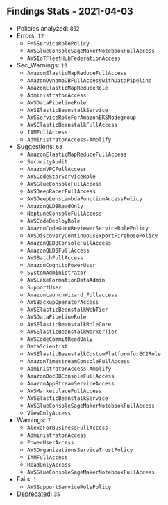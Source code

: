 ## Findings Stats - 2021-04-03

- Policies analyzed: `802`
- Errors: `12`
  - `FMSServiceRolePolicy`
  - `AWSGlueConsoleSageMakerNotebookFullAccess`
  - `AWSIoTFleetHubFederationAccess`
- Sec_Warnings: `10`
  - `AmazonElasticMapReduceFullAccess`
  - `AmazonDynamoDBFullAccesswithDataPipeline`
  - `AmazonElasticMapReduceRole`
  - `AdministratorAccess`
  - `AWSDataPipelineRole`
  - `AWSElasticBeanstalkService`
  - `AWSServiceRoleForAmazonEKSNodegroup`
  - `AWSElasticBeanstalkFullAccess`
  - `IAMFullAccess`
  - `AdministratorAccess-Amplify`
- Suggestions: `63`
  - `AmazonElasticMapReduceFullAccess`
  - `SecurityAudit`
  - `AmazonVPCFullAccess`
  - `AWSCodeStarServiceRole`
  - `AWSGlueConsoleFullAccess`
  - `AWSDeepRacerFullAccess`
  - `AWSDeepLensLambdaFunctionAccessPolicy`
  - `AmazonQLDBReadOnly`
  - `NeptuneConsoleFullAccess`
  - `AWSCodeDeployRole`
  - `AmazonCodeGuruReviewerServiceRolePolicy`
  - `AWSDiscoveryContinuousExportFirehosePolicy`
  - `AmazonQLDBConsoleFullAccess`
  - `AmazonQLDBFullAccess`
  - `AWSBatchFullAccess`
  - `AmazonCognitoPowerUser`
  - `SystemAdministrator`
  - `AWSLakeFormationDataAdmin`
  - `SupportUser`
  - `AmazonLaunchWizard_Fullaccess`
  - `AWSBackupOperatorAccess`
  - `AWSElasticBeanstalkWebTier`
  - `AWSDataPipelineRole`
  - `AWSElasticBeanstalkRoleCore`
  - `AWSElasticBeanstalkWorkerTier`
  - `AWSCodeCommitReadOnly`
  - `DataScientist`
  - `AWSElasticBeanstalkCustomPlatformforEC2Role`
  - `AmazonTimestreamConsoleFullAccess`
  - `AdministratorAccess-Amplify`
  - `AmazonDocDBConsoleFullAccess`
  - `AmazonAppStreamServiceAccess`
  - `AWSMarketplaceFullAccess`
  - `AWSElasticBeanstalkService`
  - `AWSGlueConsoleSageMakerNotebookFullAccess`
  - `ViewOnlyAccess`
- Warnings: `7`
  - `AlexaForBusinessFullAccess`
  - `AdministratorAccess`
  - `PowerUserAccess`
  - `AWSOrganizationsServiceTrustPolicy`
  - `IAMFullAccess`
  - `ReadOnlyAccess`
  - `AWSGlueConsoleSageMakerNotebookFullAccess`
- Fails: `1`
  - `AWSSupportServiceRolePolicy`
- [Deprecated](../DEPRECATED.json): `35`
